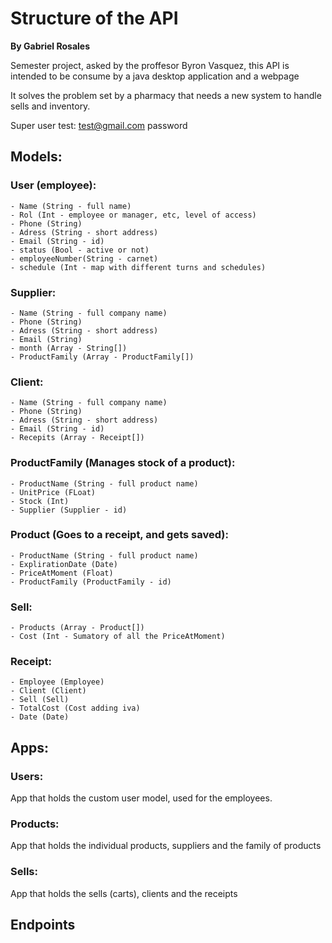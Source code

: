 # Structure of the API

**By Gabriel Rosales**

Semester project, asked by the proffesor Byron Vasquez, this API is intended to be consume by a java desktop application and a webpage

It solves the problem set by a pharmacy that needs a new system to handle sells and inventory.

Super user test:
test@gmail.com
password

## Models:

### User (employee):
    - Name (String - full name)
    - Rol (Int - employee or manager, etc, level of access)
    - Phone (String)
    - Adress (String - short address)
    - Email (String - id)
    - status (Bool - active or not)
    - employeeNumber(String - carnet)
    - schedule (Int - map with different turns and schedules)

### Supplier:
    - Name (String - full company name)
    - Phone (String)
    - Adress (String - short address)
    - Email (String)
    - month (Array - String[])
    - ProductFamily (Array - ProductFamily[])

### Client:
    - Name (String - full company name)
    - Phone (String)
    - Adress (String - short address)
    - Email (String - id)
    - Recepits (Array - Receipt[])

### ProductFamily (Manages stock of a product):
    - ProductName (String - full product name)
    - UnitPrice (FLoat)
    - Stock (Int)
    - Supplier (Supplier - id)

### Product (Goes to a receipt, and gets saved):
    - ProductName (String - full product name)
    - ExplirationDate (Date)
    - PriceAtMoment (Float)
    - ProductFamily (ProductFamily - id)

### Sell:
    - Products (Array - Product[])
    - Cost (Int - Sumatory of all the PriceAtMoment)

### Receipt:
    - Employee (Employee)
    - Client (Client)
    - Sell (Sell)
    - TotalCost (Cost adding iva)
    - Date (Date)

## Apps:

### Users:

App that holds the custom user model, used for the employees.

### Products:

App that holds the individual products, suppliers and the family of products

### Sells:

App that holds the sells (carts), clients and the receipts

## Endpoints